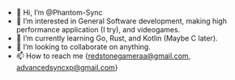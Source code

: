 - 👋 Hi, I’m @Phantom-Sync
- 👀 I’m interested in General Software development, making high performance application (I try), and videogames.
- 🌱 I’m currently learning Go, Rust, and Kotlin (Maybe C later).
- 💞️ I’m looking to collaborate on anything.
- 📫 How to reach me {redstonegameraa@gmail.com, advancedsyncxp@gmail.com}

<!---
Phantom-Sync/Phantom-Sync is a ✨ special ✨ repository because its `README.md` (this file) appears on your GitHub profile.
You can click the Preview link to take a look at your changes.
--->
